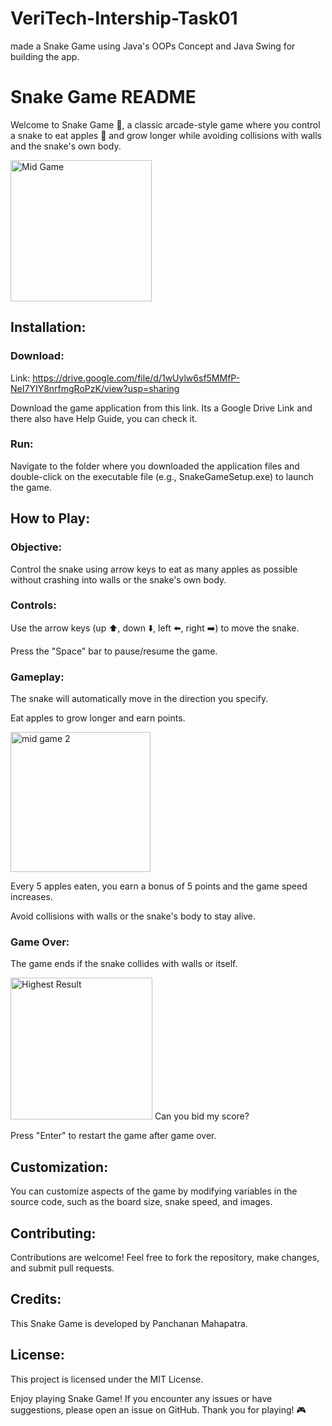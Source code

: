 # VeriTech-Intership-Task01
made a Snake Game using Java's OOPs Concept and Java Swing for building the app.



# Snake Game README

Welcome to Snake Game 🐍, a classic arcade-style game where you control a snake to eat apples 🍎 and grow longer while avoiding collisions with walls and the snake's own body.

<img width="226" alt="Mid Game" src="https://github.com/pmpatra29/VeriTech-Intership-Task01/assets/143274187/ec05d368-dd19-4ae0-9b6e-1a4f8971d973">



## Installation:

### Download:

Link: https://drive.google.com/file/d/1wUylw6sf5MMfP-NeI7YIY8nrfmgRoPzK/view?usp=sharing

Download the game application from this link. Its a Google Drive Link and there also have Help Guide, you can check it.

### Run:

Navigate to the folder where you downloaded the application files and double-click on the executable file (e.g., SnakeGameSetup.exe) to launch the game.

## How to Play:

### Objective:

Control the snake using arrow keys to eat as many apples as possible without crashing into walls or the snake's own body.



### Controls:

Use the arrow keys (up ⬆️, down ⬇️, left ⬅️, right ➡️) to move the snake.

Press the "Space" bar to pause/resume the game.

### Gameplay:

The snake will automatically move in the direction you specify.

Eat apples to grow longer and earn points.

<img width="224" alt="mid game 2" src="https://github.com/pmpatra29/VeriTech-Intership-Task01/assets/143274187/cf0dab7b-4a51-4f8d-a117-a4b0ad8439eb">

Every 5 apples eaten, you earn a bonus of 5 points and the game speed increases.

Avoid collisions with walls or the snake's body to stay alive.

### Game Over:

The game ends if the snake collides with walls or itself.

<img width="227" alt="Highest Result" src="https://github.com/pmpatra29/VeriTech-Intership-Task01/assets/143274187/5dbf2ae1-e199-4284-91c1-4031bbd6f0bd">
Can you bid my score? 

Press "Enter" to restart the game after game over.

## Customization:

You can customize aspects of the game by modifying variables in the source code, such as the board size, snake speed, and images.

## Contributing:

Contributions are welcome! Feel free to fork the repository, make changes, and submit pull requests.

## Credits:

This Snake Game is developed by Panchanan Mahapatra.

## License:

This project is licensed under the MIT License.

Enjoy playing Snake Game! If you encounter any issues or have suggestions, please open an issue on GitHub. Thank you for playing! 🎮

